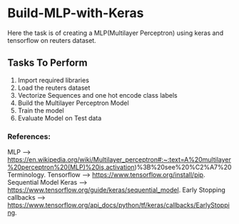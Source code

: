 # Build-MLP-with-Keras

Here the task is of creating a MLP(Multilayer Perceptron) using keras and tensorflow on reuters dataset.

## Tasks To Perform
1) Import required libraries
2) Load the reuters dataset
3) Vectorize Sequences and one hot encode class labels
4) Build the Multilayer Perceptron Model
5) Train the model
6) Evaluate Model on Test data

### References:
MLP -->  https://en.wikipedia.org/wiki/Multilayer_perceptron#:~:text=A%20multilayer%20perceptron%20(MLP)%20is,activation)%3B%20see%20%C2%A7%20Terminology.
Tensorflow --> https://www.tensorflow.org/install/pip.
Sequential Model Keras --> https://www.tensorflow.org/guide/keras/sequential_model.
Early Stopping callbacks --> https://www.tensorflow.org/api_docs/python/tf/keras/callbacks/EarlyStopping.
